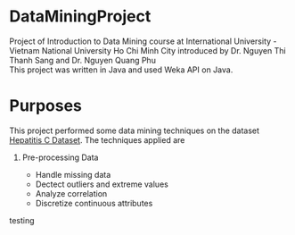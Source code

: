 # DataMiningProject
Project of Introduction to Data Mining course at International University - Vietnam National University Ho Chi Minh City introduced by Dr. Nguyen Thi Thanh Sang and Dr. Nguyen Quang Phu <br>
This project was written in Java and used Weka API on Java. <br>
# Purposes
This project performed some data mining techniques on the dataset <a href = "https://www.kaggle.com/datasets/fedesoriano/hepatitis-c-dataset">Hepatitis C Dataset</a>. The techniques applied are
<ol>
  <li>Pre-processing Data</li>
  <ul>
    <li>Handle missing data</li>
    <li>Dectect outliers and extreme values</li>
    <li>Analyze correlation</li>
    <li>Discretize continuous attributes</li>
  </ul>
</ol>
testing
